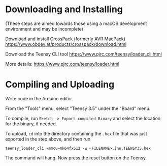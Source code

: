 # Downloading and Installing

(These steps are aimed towards those using a macOS development environment and
    may be incomplete)

Download and install CrossPack (formerly AVR MacPack)
https://www.obdev.at/products/crosspack/download.html

Download the Teensy CLI tool
https://www.pjrc.com/teensy/loader_cli.html

More details:
https://www.pjrc.com/teensy/loader.html

# Compiling and Uploading

Write code in the Arduino editor.

From the "Tools" menu, select "Teensy 3.5" under the "Board" menu.

To compile, run `Sketch -> Export compiled Binary` and select the location
for the binary, if needed.

To upload, `cd` into the directory containing the `.hex` file that was just
exported in the step above, and then run

`teensy_loader_cli -mmcu=mk64fx512 -w <FILENAME>.ino.TEENSY35.hex`

The command will hang. Now press the reset button on the Teensy.
